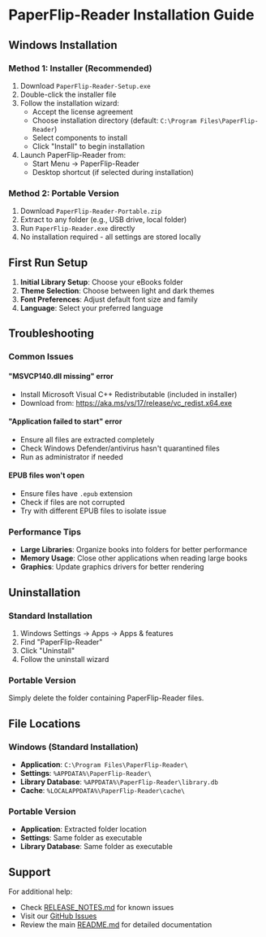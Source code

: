 # PaperFlip-Reader Installation Guide

## Windows Installation

### Method 1: Installer (Recommended)
1. Download `PaperFlip-Reader-Setup.exe`
2. Double-click the installer file
3. Follow the installation wizard:
   - Accept the license agreement
   - Choose installation directory (default: `C:\Program Files\PaperFlip-Reader`)
   - Select components to install
   - Click "Install" to begin installation
4. Launch PaperFlip-Reader from:
   - Start Menu → PaperFlip-Reader
   - Desktop shortcut (if selected during installation)

### Method 2: Portable Version
1. Download `PaperFlip-Reader-Portable.zip`
2. Extract to any folder (e.g., USB drive, local folder)
3. Run `PaperFlip-Reader.exe` directly
4. No installation required - all settings are stored locally

## First Run Setup
1. **Initial Library Setup**: Choose your eBooks folder
2. **Theme Selection**: Choose between light and dark themes
3. **Font Preferences**: Adjust default font size and family
4. **Language**: Select your preferred language

## Troubleshooting

### Common Issues

#### "MSVCP140.dll missing" error
- Install Microsoft Visual C++ Redistributable (included in installer)
- Download from: https://aka.ms/vs/17/release/vc_redist.x64.exe

#### "Application failed to start" error
- Ensure all files are extracted completely
- Check Windows Defender/antivirus hasn't quarantined files
- Run as administrator if needed

#### EPUB files won't open
- Ensure files have `.epub` extension
- Check if files are not corrupted
- Try with different EPUB files to isolate issue

### Performance Tips
- **Large Libraries**: Organize books into folders for better performance
- **Memory Usage**: Close other applications when reading large books
- **Graphics**: Update graphics drivers for better rendering

## Uninstallation

### Standard Installation
1. Windows Settings → Apps → Apps & features
2. Find "PaperFlip-Reader"
3. Click "Uninstall"
4. Follow the uninstall wizard

### Portable Version
Simply delete the folder containing PaperFlip-Reader files.

## File Locations

### Windows (Standard Installation)
- **Application**: `C:\Program Files\PaperFlip-Reader\`
- **Settings**: `%APPDATA%\PaperFlip-Reader\`
- **Library Database**: `%APPDATA%\PaperFlip-Reader\library.db`
- **Cache**: `%LOCALAPPDATA%\PaperFlip-Reader\cache\`

### Portable Version
- **Application**: Extracted folder location
- **Settings**: Same folder as executable
- **Library Database**: Same folder as executable

## Support
For additional help:
- Check [RELEASE_NOTES.md](RELEASE_NOTES.md) for known issues
- Visit our [GitHub Issues](https://github.com/PaperFlip-Reader/PaperFlip-Reader/issues)
- Review the main [README.md](../README.md) for detailed documentation
